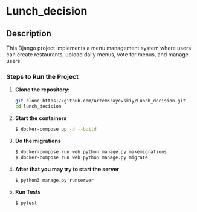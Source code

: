 # Lunch_decision

## Description
This Django project implements a menu management system where users can create restaurants, upload daily menus, vote for menus, and manage users.

### Steps to Run the Project

1. **Clone the repository:**
   ```bash
   git clone https://github.com/ArtemKrayevskiy/Lunch_decision.git
   cd lunch_decision

2. **Start the containers**
   ```bash
   $ docker-compose up -d --build
   
3. **Do the migrations**
   ```bash
   $ docker-compose run web python manage.py makemigrations
   $ docker-compose run web python manage.py migrate

4. **After that you may try to start the server**
   ```bash
   $ python3 manage.py runserver

5. **Run Tests**
   ```bash
   $ pytest

   
